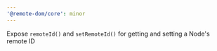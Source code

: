 ```yaml
---
'@remote-dom/core': minor
---
```


Expose `remoteId()` and `setRemoteId()` for getting and setting a Node's remote ID
